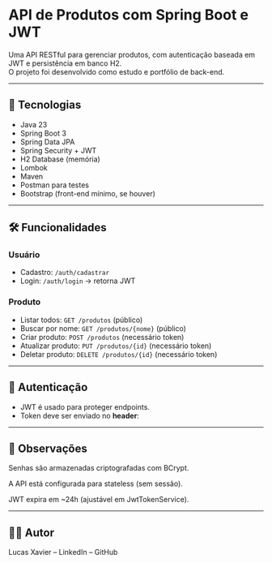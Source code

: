 # API de Produtos com Spring Boot e JWT

Uma API RESTful para gerenciar produtos, com autenticação baseada em JWT e persistência em banco H2.  
O projeto foi desenvolvido como estudo e portfólio de back-end.

---

## 🚀 Tecnologias

- Java 23
- Spring Boot 3
- Spring Data JPA
- Spring Security + JWT
- H2 Database (memória)
- Lombok
- Maven
- Postman para testes
- Bootstrap (front-end mínimo, se houver)

---

## 🛠️ Funcionalidades

### Usuário
- Cadastro: `/auth/cadastrar`
- Login: `/auth/login` → retorna JWT

### Produto
- Listar todos: `GET /produtos` (público)
- Buscar por nome: `GET /produtos/{nome}` (público)
- Criar produto: `POST /produtos` (necessário token)
- Atualizar produto: `PUT /produtos/{id}` (necessário token)
- Deletar produto: `DELETE /produtos/{id}` (necessário token)

---

## 🔑 Autenticação

- JWT é usado para proteger endpoints.
- Token deve ser enviado no **header**:


---

## 📌 Observações

Senhas são armazenadas criptografadas com BCrypt.

A API está configurada para stateless (sem sessão).

JWT expira em ~24h (ajustável em JwtTokenService).

---

## 👨‍💻 Autor

Lucas Xavier – LinkedIn
– GitHub